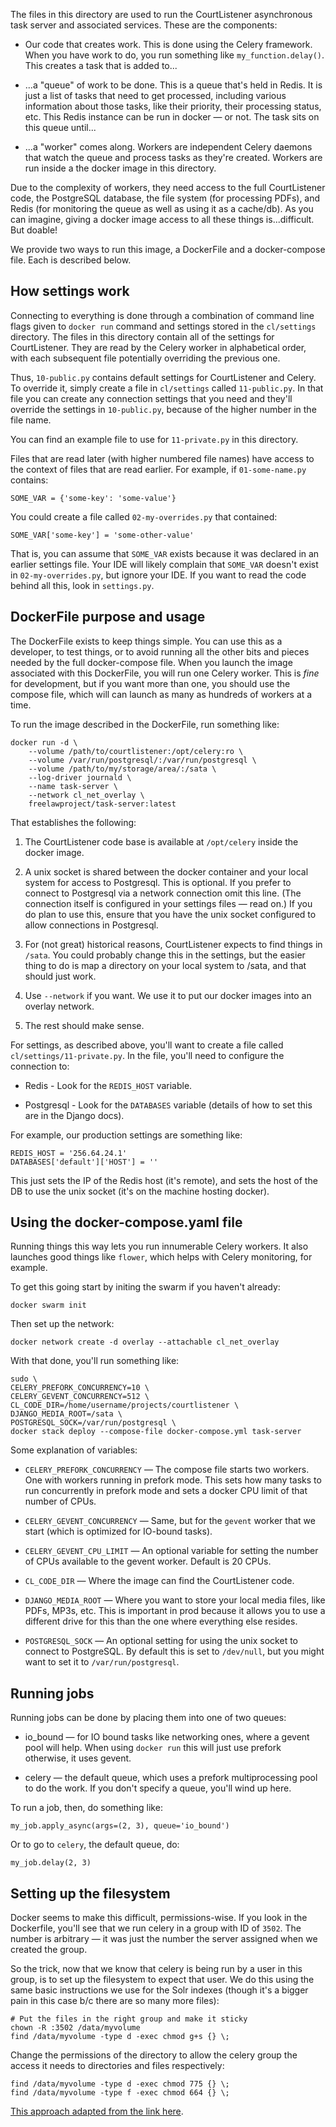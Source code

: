 The files in this directory are used to run the CourtListener asynchronous task
server and associated services. These are the components:

 - Our code that creates work. This is done using the Celery framework. When 
   you have work to do, you run something like `my_function.delay()`. This
   creates a task that is added to...
 
 - ...a "queue" of work to be done. This is a queue that's held in Redis. It is 
   just a list of tasks that need to get processed, including various 
   information about those tasks, like their priority, their processing status, 
   etc. This Redis instance can be run in docker — or not. The task sits on 
   this queue until...  
 
 - ...a "worker" comes along. Workers are independent Celery daemons that watch
   the queue and process tasks as they're created. Workers are run inside a the
   docker image in this directory. 
   
Due to the complexity of workers, they need access to the full CourtListener 
code, the PostgreSQL database, the file system (for processing PDFs), and Redis
(for monitoring the queue as well as using it as a cache/db). As you can 
imagine, giving a docker image access to all these things is...difficult. But
doable! 

We provide two ways to run this image, a DockerFile and a docker-compose file. 
Each is described below.


## How settings work

Connecting to everything is done through a combination of command line flags 
given to `docker run` command and settings stored in the `cl/settings` 
directory. The files in this directory contain all of the settings for 
CourtListener. They are read by the Celery worker in alphabetical order, with
each subsequent file potentially overriding the previous one.

Thus, `10-public.py` contains default settings for CourtListener and Celery. To 
override it, simply create a file in `cl/settings` called `11-public.py`. In 
that file you can create any connection settings that you need and they'll 
override the settings in `10-public.py`, because of the higher number in the 
file name. 

You can find an example file to use for `11-private.py` in this directory.

Files that are read later (with higher numbered file names) have access to the 
context of files that are read earlier. For example, if `01-some-name.py` 
contains:
 
    SOME_VAR = {'some-key': 'some-value'}
    
You could create a file called `02-my-overrides.py` that contained:

    SOME_VAR['some-key'] = 'some-other-value'
    
That is, you can assume that `SOME_VAR` exists because it was declared in an 
earlier settings file. Your IDE will likely complain that `SOME_VAR` doesn't 
exist in `02-my-overrides.py`, but ignore your IDE. If you want to read the 
code behind all this, look in `settings.py`.


## DockerFile purpose and usage

The DockerFile exists to keep things simple. You can use this as a developer, 
to test things, or to avoid running all the other bits and pieces needed by the
full docker-compose file. When you launch the image associated with this 
DockerFile, you will run one Celery worker. This is *fine* for development, but 
if you want more than one, you should use the compose file, which will can 
launch as many as hundreds of workers at a time.

To run the image described in the DockerFile, run something like:

    docker run -d \ 
        --volume /path/to/courtlistener:/opt/celery:ro \
        --volume /var/run/postgresql/:/var/run/postgresql \
        --volume /path/to/my/storage/area/:/sata \
        --log-driver journald \
        --name task-server \
        --network cl_net_overlay \
        freelawproject/task-server:latest

That establishes the following:

1. The CourtListener code base is available at `/opt/celery` inside the docker 
   image.

1. A unix socket is shared between the docker container and your local system 
   for access to Postgresql. This is optional. If you prefer to connect to 
   Postgresql via a network connection omit this line. (The connection itself 
   is configured in your settings files — read on.) If you do plan to use this,
   ensure that you have the unix socket configured to allow connections in 
   Postgresql.

1. For (not great) historical reasons, CourtListener expects to find things in
   `/sata`. You could probably change this in the settings, but the easier 
   thing to do is map a directory on your local system to /sata, and that 
   should just work.

1. Use `--network` if you want. We use it to put our docker images into an 
   overlay network.

1. The rest should make sense.

For settings, as described above, you'll want to create a file called  
`cl/settings/11-private.py`. In the file, you'll need to configure the 
connection to:

 - Redis - Look for the `REDIS_HOST` variable.
 
 - Postgresql - Look for the `DATABASES` variable (details of how to set this
   are in the Django docs).

For example, our production settings are something like:

    REDIS_HOST = '256.64.24.1'
    DATABASES['default']['HOST'] = ''
    
This just sets the IP of the Redis host (it's remote), and sets the host of the
DB to use the unix socket (it's on the machine hosting docker).


## Using the docker-compose.yaml file

Running things this way lets you run innumerable Celery workers. It also 
launches good things like `flower`, which helps with Celery monitoring, for 
example.

To get this going start by initing the swarm if you haven't already:

    docker swarm init
    
Then set up the network:

    docker network create -d overlay --attachable cl_net_overlay
        
With that done, you'll run something like:
    
    sudo \
    CELERY_PREFORK_CONCURRENCY=10 \
    CELERY_GEVENT_CONCURRENCY=512 \
    CL_CODE_DIR=/home/username/projects/courtlistener \
    DJANGO_MEDIA_ROOT=/sata \
    POSTGRESQL_SOCK=/var/run/postgresql \
    docker stack deploy --compose-file docker-compose.yml task-server

Some explanation of variables:

 - `CELERY_PREFORK_CONCURRENCY` — The compose file starts two workers. One with
   workers running in prefork mode. This sets how many tasks to run 
   concurrently in prefork mode and sets a docker CPU limit of that number of 
   CPUs.
   
 - `CELERY_GEVENT_CONCURRENCY` — Same, but for the `gevent` worker that we 
   start (which is optimized for IO-bound tasks).
   
 - `CELERY_GEVENT_CPU_LIMIT` — An optional variable for setting the number of 
   CPUs available to the gevent worker. Default is 20 CPUs.
   
 - `CL_CODE_DIR` — Where the image can find the CourtListener code. 
 
 - `DJANGO_MEDIA_ROOT` — Where you want to store your local media files, like 
   PDFs, MP3s, etc. This is important in prod because it allows you to use a 
   different drive for this than the one where everything else resides.
 
 - `POSTGRESQL_SOCK` — An optional setting for using the unix socket to connect
   to PostgreSQL. By default this is set to `/dev/null`, but you might want to
   set it to `/var/run/postgresql`.


## Running jobs

Running jobs can be done by placing them into one of two queues:

 - io_bound — for IO bound tasks like networking ones, where a gevent pool will 
   help. When using `docker run` this will just use prefork otherwise, it uses
   gevent.
 
 - celery — the default queue, which uses a prefork multiprocessing pool to do 
   the work. If you don't specify a queue, you'll wind up here.

To run a job, then, do something like:

    my_job.apply_async(args=(2, 3), queue='io_bound')
   
Or to go to `celery`, the default queue, do:

    my_job.delay(2, 3)


## Setting up the filesystem

Docker seems to make this difficult, permissions-wise. If you look in the 
Dockerfile, you'll see that we run celery in a group with ID of `3502`. The 
number is arbitrary — it was just the number the server assigned when we 
created the group.

So the trick, now that we know that celery is being run by a user in this 
group, is to set up the filesystem to expect that user. We do this using the 
same basic instructions we use for the Solr indexes (though it's a bigger pain
in this case b/c there are so many more files):

    # Put the files in the right group and make it sticky
    chown -R :3502 /data/myvolume
    find /data/myvolume -type d -exec chmod g+s {} \;

Change the permissions of the directory to allow the celery group the access it 
needs to directories and files respectively:
   
    find /data/myvolume -type d -exec chmod 775 {} \;
    find /data/myvolume -type f -exec chmod 664 {} \;
    
[This approach adapted from the link here](https://medium.com/@nielssj/docker-volumes-and-file-system-permissions-772c1aee23ca). 
